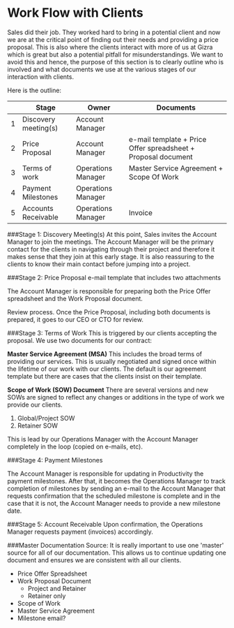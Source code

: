 # Work Flow with Clients

Sales did their job. They worked hard to bring in a potential client and now we are at the critical point of finding out their needs and providing a price proposal. This is also where the clients interact with more of us at Gizra which is great but also a potential pitfall for misunderstandings. We want to avoid this and hence, the purpose of this section is to clearly outline who is involved and what documents we use at the various stages of our interaction with clients. 

Here is the outline:

| | Stage | Owner | Documents |
| -- | -- | -- | -- |
| 1 | Discovery meeting(s)  | Account Manager |  |
| 2 | Price Proposal | Account Manager| e-mail template + Price Offer spreadsheet +  Proposal document |
| 3 | Terms of work | Operations Manager| Master Service Agreement + Scope Of Work|
| 4 | Payment Milestones  | Operations Manager |  |
| 5 | Accounts Receivable | Operations Manager | Invoice |

###Stage 1: Discovery Meeting(s)
At this point, Sales invites the Account Manager to join the meetings. The Account Manager will be the primary contact for the clients in navigating through their project and therefore it makes sense that they join at this early stage. It is also reassuring to the clients to know their main contact before jumping into a project.

###Stage 2: Price Proposal
e-mail template that includes two attachments

The Account Manager is responsible for preparing both the Price Offer spreadsheet and the Work Proposal document. 

Review process. Once the Price Proposal, including both documents is prepared, it goes to our CEO or CTO for review.

###Stage 3: Terms of Work
This is triggered by our clients accepting the proposal.  We use two documents for our contract: 

**Master Service Agreement (MSA)**
This includes the broad terms of providing our services. This is usually negotiated and signed once within the lifetime of our work with our clients. The default is our agreement template but there are cases that the clients insist on their template.

**Scope of Work (SOW) Document**
There are several versions and new SOWs are signed to reflect any changes or additions in the type of work we provide our clients. 
1. Global/Project SOW
2. Retainer SOW

This is lead by our Operations Manager with the Account Manager completely in the loop (copied on e-mails, etc).

###Stage 4: Payment Milestones

The Account Manager is responsible for updating in Productivity the payment milestones. After that, it becomes the Operations Manager to track completion of milestones by sending an e-mail to the Account Manager that requests confirmation that the scheduled milestone is complete and in the case that it is not, the Account Manager needs to provide a new milestone date.

###Stage 5: Account Receivable
Upon confirmation, the Operations Manager requests payment (invoices) accordingly.

###Master Documentation Source:
It is really important to use one 'master' source for all of our documentation. This allows us to continue updating one document and ensures we are consistent with all our clients.

* Price Offer Spreadsheet
* Work Proposal Document
  * Project and Retainer
  * Retainer only
* Scope of Work
* Master Service Agreement
* Milestone email?


